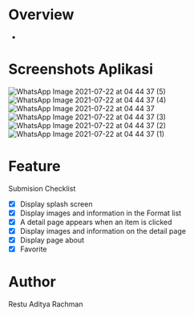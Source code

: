 # Overview
-
# Screenshots Aplikasi
![WhatsApp Image 2021-07-22 at 04 44 37 (5)](https://user-images.githubusercontent.com/57408456/126564561-25823b22-2598-4ab4-84fa-1aec079faad0.jpeg)![WhatsApp Image 2021-07-22 at 04 44 37 (4)](https://user-images.githubusercontent.com/57408456/126564578-23ab53b5-38a7-4e0a-aa36-250486225655.jpeg)![WhatsApp Image 2021-07-22 at 04 44 37](https://user-images.githubusercontent.com/57408456/126564618-c6567a06-7a4c-4a29-a166-606366234f1a.jpeg)![WhatsApp Image 2021-07-22 at 04 44 37 (3)](https://user-images.githubusercontent.com/57408456/126564662-881202d1-f1b3-434c-98f0-a56ae9676b06.jpeg)![WhatsApp Image 2021-07-22 at 04 44 37 (2)](https://user-images.githubusercontent.com/57408456/126564669-980b93ff-b5f1-4af8-98d2-402849cb653f.jpeg)![WhatsApp Image 2021-07-22 at 04 44 37 (1)](https://user-images.githubusercontent.com/57408456/126564681-8233dc80-0973-4f36-b4b1-0d2d1e03afd8.jpeg)

# Feature
Submision Checklist
- [x] Display splash screen
- [x] Display images and information in the Format list
- [x] A detail page appears when an item is clicked
- [x] Display images and information on the detail page
- [x] Display page about
- [x] Favorite

# Author
Restu Aditya Rachman
